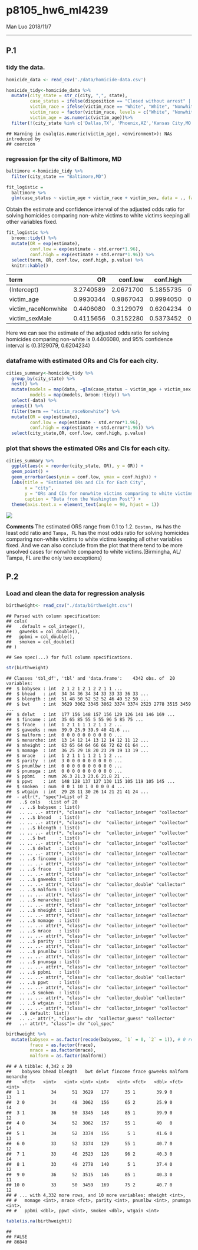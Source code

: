 p8105\_hw6\_ml4239
================
Man Luo
2018/11/7

------------------------------------------------------------------------

P.1
---

### tidy the data.

``` r
homicide_data <- read_csv('./data/homicide-data.csv') 

homicide_tidy<-homicide_data %>%  
  mutate(city_state = str_c(city, ",", state),
         case_status = ifelse(disposition == "Closed without arrest" | disposition == "Open/No arrest", 0, 1), 
         victim_race = ifelse(victim_race == "White", "White", "Nonwhite"), 
         victim_race = factor(victim_race, levels = c("White", "Nonwhite")), #factor
         victim_age = as.numeric(victim_age))%>% 
  filter(!(city_state %in% c('Dallas,TX', 'Phoenix,AZ','Kansas City,MO',"Tulsa,AL"))) #omit cities
```

    ## Warning in evalq(as.numeric(victim_age), <environment>): NAs introduced by
    ## coercion

### regression fpr the city of Baltimore, MD

``` r
baltimore <-homicide_tidy %>% 
  filter(city_state == "Baltimore,MD")

fit_logistic = 
  baltimore %>% 
  glm(case_status ~ victim_age + victim_race + victim_sex, data = ., family = binomial())  #Save the output of glm as an R object
```

Obtain the estimate and confidence interval of the adjusted odds ratio for solving homicides comparing non-white victims to white victims keeping all other variables fixed.

``` r
fit_logistic %>% 
  broom::tidy() %>% 
  mutate(OR = exp(estimate),
         conf.low = exp(estimate - std.error*1.96),
         conf.high = exp(estimate + std.error*1.96)) %>% 
  select(term, OR, conf.low, conf.high, p.value) %>% 
  knitr::kable()
```

| term                 |         OR|   conf.low|  conf.high|    p.value|
|:---------------------|----------:|----------:|----------:|----------:|
| (Intercept)          |  3.2740589|  2.0671700|  5.1855735|  0.0000004|
| victim\_age          |  0.9930344|  0.9867043|  0.9994050|  0.0321594|
| victim\_raceNonwhite |  0.4406080|  0.3129079|  0.6204234|  0.0000027|
| victim\_sexMale      |  0.4115656|  0.3152280|  0.5373452|  0.0000000|

Here we can see the estimate of the adjusted odds ratio for solving homicides comparing non-white is 0.4406080, and 95% confidence interval is (0.3129079, 0.6204234)

### dataframe with estimated ORs and CIs for each city.

``` r
cities_summary<-homicide_tidy %>% 
  group_by(city_state) %>% 
  nest() %>% 
  mutate(models = map(data, ~glm(case_status ~ victim_age + victim_sex + victim_race, data = .x, family = binomial())),
         models = map(models, broom::tidy)) %>% 
  select(-data) %>% 
  unnest() %>% 
  filter(term == "victim_raceNonwhite") %>% 
  mutate(OR = exp(estimate),
         conf.low = exp(estimate - std.error*1.96),
         conf.high = exp(estimate + std.error*1.96)) %>% 
  select(city_state,OR, conf.low, conf.high, p.value) 
```

### plot that shows the estimated ORs and CIs for each city.

``` r
cities_summary %>% 
  ggplot(aes(x = reorder(city_state, OR), y = OR)) +
  geom_point() +
  geom_errorbar(aes(ymin = conf.low, ymax = conf.high)) +
  labs(title = "Estimated ORs and CIs for Each City",
       x = "city", 
       y = "ORs and CIs for nonwhite victims comparing to white victims",
       caption = "Data from the Washington Post") + 
  theme(axis.text.x = element_text(angle = 90, hjust = 1))
```

![](p8105_hw6_ml4239_files/figure-markdown_github/unnamed-chunk-5-1.png)

**Comments** The estimated ORS range from 0.1 to 1.2. `Boston, MA` has the least odd ratio and `Tampa, FL` has the most odds ratio for solving homicides comparing non-white victims to white victims keeping all other variables fixed. And we can also conclude from the plot that there tend to be more unsolved cases for nonwhite compared to white victims.(Birmingha, AL/ Tampa, FL are the only two exceptions)

P.2
---

### Load and clean the data for regression analysis

``` r
birthweight<- read_csv("./data/birthweight.csv")
```

    ## Parsed with column specification:
    ## cols(
    ##   .default = col_integer(),
    ##   gaweeks = col_double(),
    ##   ppbmi = col_double(),
    ##   smoken = col_double()
    ## )

    ## See spec(...) for full column specifications.

``` r
str(birthweight)
```

    ## Classes 'tbl_df', 'tbl' and 'data.frame':    4342 obs. of  20 variables:
    ##  $ babysex : int  2 1 2 1 2 1 2 2 1 1 ...
    ##  $ bhead   : int  34 34 36 34 34 33 33 33 36 33 ...
    ##  $ blength : int  51 48 50 52 52 52 46 49 52 50 ...
    ##  $ bwt     : int  3629 3062 3345 3062 3374 3374 2523 2778 3515 3459 ...
    ##  $ delwt   : int  177 156 148 157 156 129 126 140 146 169 ...
    ##  $ fincome : int  35 65 85 55 5 55 96 5 85 75 ...
    ##  $ frace   : int  1 2 1 1 1 1 2 1 1 2 ...
    ##  $ gaweeks : num  39.9 25.9 39.9 40 41.6 ...
    ##  $ malform : int  0 0 0 0 0 0 0 0 0 0 ...
    ##  $ menarche: int  13 14 12 14 13 12 14 12 11 12 ...
    ##  $ mheight : int  63 65 64 64 66 66 72 62 61 64 ...
    ##  $ momage  : int  36 25 29 18 20 23 29 19 13 19 ...
    ##  $ mrace   : int  1 2 1 1 1 1 2 1 1 2 ...
    ##  $ parity  : int  3 0 0 0 0 0 0 0 0 0 ...
    ##  $ pnumlbw : int  0 0 0 0 0 0 0 0 0 0 ...
    ##  $ pnumsga : int  0 0 0 0 0 0 0 0 0 0 ...
    ##  $ ppbmi   : num  26.3 21.3 23.6 21.8 21 ...
    ##  $ ppwt    : int  148 128 137 127 130 115 105 119 105 145 ...
    ##  $ smoken  : num  0 0 1 10 1 0 0 0 0 4 ...
    ##  $ wtgain  : int  29 28 11 30 26 14 21 21 41 24 ...
    ##  - attr(*, "spec")=List of 2
    ##   ..$ cols   :List of 20
    ##   .. ..$ babysex : list()
    ##   .. .. ..- attr(*, "class")= chr  "collector_integer" "collector"
    ##   .. ..$ bhead   : list()
    ##   .. .. ..- attr(*, "class")= chr  "collector_integer" "collector"
    ##   .. ..$ blength : list()
    ##   .. .. ..- attr(*, "class")= chr  "collector_integer" "collector"
    ##   .. ..$ bwt     : list()
    ##   .. .. ..- attr(*, "class")= chr  "collector_integer" "collector"
    ##   .. ..$ delwt   : list()
    ##   .. .. ..- attr(*, "class")= chr  "collector_integer" "collector"
    ##   .. ..$ fincome : list()
    ##   .. .. ..- attr(*, "class")= chr  "collector_integer" "collector"
    ##   .. ..$ frace   : list()
    ##   .. .. ..- attr(*, "class")= chr  "collector_integer" "collector"
    ##   .. ..$ gaweeks : list()
    ##   .. .. ..- attr(*, "class")= chr  "collector_double" "collector"
    ##   .. ..$ malform : list()
    ##   .. .. ..- attr(*, "class")= chr  "collector_integer" "collector"
    ##   .. ..$ menarche: list()
    ##   .. .. ..- attr(*, "class")= chr  "collector_integer" "collector"
    ##   .. ..$ mheight : list()
    ##   .. .. ..- attr(*, "class")= chr  "collector_integer" "collector"
    ##   .. ..$ momage  : list()
    ##   .. .. ..- attr(*, "class")= chr  "collector_integer" "collector"
    ##   .. ..$ mrace   : list()
    ##   .. .. ..- attr(*, "class")= chr  "collector_integer" "collector"
    ##   .. ..$ parity  : list()
    ##   .. .. ..- attr(*, "class")= chr  "collector_integer" "collector"
    ##   .. ..$ pnumlbw : list()
    ##   .. .. ..- attr(*, "class")= chr  "collector_integer" "collector"
    ##   .. ..$ pnumsga : list()
    ##   .. .. ..- attr(*, "class")= chr  "collector_integer" "collector"
    ##   .. ..$ ppbmi   : list()
    ##   .. .. ..- attr(*, "class")= chr  "collector_double" "collector"
    ##   .. ..$ ppwt    : list()
    ##   .. .. ..- attr(*, "class")= chr  "collector_integer" "collector"
    ##   .. ..$ smoken  : list()
    ##   .. .. ..- attr(*, "class")= chr  "collector_double" "collector"
    ##   .. ..$ wtgain  : list()
    ##   .. .. ..- attr(*, "class")= chr  "collector_integer" "collector"
    ##   ..$ default: list()
    ##   .. ..- attr(*, "class")= chr  "collector_guess" "collector"
    ##   ..- attr(*, "class")= chr "col_spec"

``` r
birthweight %>% 
  mutate(babysex = as.factor(recode(babysex, `1` = 0, `2` = 1)), # 0 represent male, 1 represents female
         frace = as.factor(frace), 
         mrace = as.factor(mrace),
         malform = as.factor(malform))
```

    ## # A tibble: 4,342 x 20
    ##    babysex bhead blength   bwt delwt fincome frace gaweeks malform menarche
    ##    <fct>   <int>   <int> <int> <int>   <int> <fct>   <dbl> <fct>      <int>
    ##  1 1          34      51  3629   177      35 1        39.9 0             13
    ##  2 0          34      48  3062   156      65 2        25.9 0             14
    ##  3 1          36      50  3345   148      85 1        39.9 0             12
    ##  4 0          34      52  3062   157      55 1        40   0             14
    ##  5 1          34      52  3374   156       5 1        41.6 0             13
    ##  6 0          33      52  3374   129      55 1        40.7 0             12
    ##  7 1          33      46  2523   126      96 2        40.3 0             14
    ##  8 1          33      49  2778   140       5 1        37.4 0             12
    ##  9 0          36      52  3515   146      85 1        40.3 0             11
    ## 10 0          33      50  3459   169      75 2        40.7 0             12
    ## # ... with 4,332 more rows, and 10 more variables: mheight <int>,
    ## #   momage <int>, mrace <fct>, parity <int>, pnumlbw <int>, pnumsga <int>,
    ## #   ppbmi <dbl>, ppwt <int>, smoken <dbl>, wtgain <int>

``` r
table(is.na(birthweight))
```

    ## 
    ## FALSE 
    ## 86840
